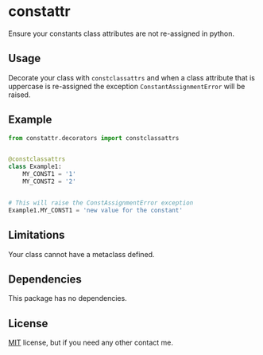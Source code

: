 # constattr
Ensure your constants class attributes are not re-assigned in python.

## Usage
Decorate your class with `constclassattrs` and when a class attribute that is uppercase
is re-assigned the exception `ConstantAssignmentError` will be raised.

## Example

```python
from constattr.decorators import constclassattrs


@constclassattrs
class Example1:
    MY_CONST1 = '1'
    MY_CONST2 = '2'


# This will raise the ConstAssignmentError exception
Example1.MY_CONST1 = 'new value for the constant'
```

## Limitations
Your class cannot have a metaclass defined.

## Dependencies
This package has no dependencies.

## License
[MIT](LICENSE) license, but if you need any other contact me.
